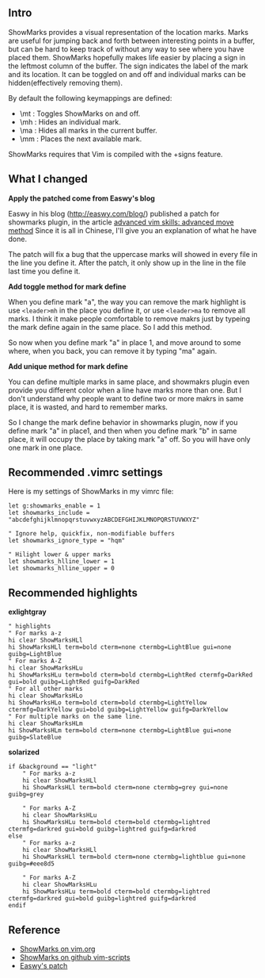 ## Intro

ShowMarks provides a visual representation of the location marks.
Marks are useful for jumping back and forth between interesting points in a buffer, but can be hard to keep track of without any way to see where you have placed them.  ShowMarks hopefully makes life easier by placing a sign in the leftmost column of the buffer.  The sign indicates the label of the mark and its location.
It can be toggled on and off and individual marks can be hidden(effectively removing them).

By default the following keymappings are defined:
- \mt : Toggles ShowMarks on and off.
- \mh : Hides an individual mark.
- \ma : Hides all marks in the current buffer.
- \mm : Places the next available mark.

ShowMarks requires that Vim is compiled with the +signs feature.

## What I changed

**Apply the patched come from Easwy's blog**

Easwy in his blog (http://easwy.com/blog/) published a patch for showmarks plugin, in the article [advanced vim skills: advanced move method](http://easwy.com/blog/archives/advanced-vim-skills-advanced-move-method) Since it is all in Chinese, I'll give you an explanation of what he have done. 

The patch will fix a bug that the uppercase marks will showed in every file in the line you define it. After the patch, it only show up in the line in the file last time you define it.

**Add toggle method for mark define**

When you define mark "a", the way you can remove the mark highlight is use `<leader>mh` in the place you define it, or use `<leader>ma` to remove all marks. I think it make people comfortable to remove makrs just by typeing the mark define again in the same place. So I add this method. 

So now when you define mark "a" in place 1, and move around to some where, when you back, you can remove it by typing "ma" again.

**Add unique method for mark define**

You can define multiple marks in same place, and showmakrs plugin even provide you different color when a line have marks more than one. But I don't understand why people want to define two or more makrs in same place, it is wasted, and hard to remember marks. 

So I change the mark define behavior in showmarks plugin, now if you define mark "a" in place1, and then when you define mark "b" in same place, it will occupy the place by taking mark "a" off.  So you will have only one mark in one place.

## Recommended .vimrc settings

Here is my settings of ShowMarks in my vimrc file:

```vim
let g:showmarks_enable = 1
let showmarks_include = "abcdefghijklmnopqrstuvwxyzABCDEFGHIJKLMNOPQRSTUVWXYZ"

" Ignore help, quickfix, non-modifiable buffers
let showmarks_ignore_type = "hqm"

" Hilight lower & upper marks
let showmarks_hlline_lower = 1
let showmarks_hlline_upper = 0 
```

## Recommended highlights

**exlightgray**

```vim
" highlights 
" For marks a-z
hi clear ShowMarksHLl
hi ShowMarksHLl term=bold cterm=none ctermbg=LightBlue gui=none guibg=LightBlue
" For marks A-Z
hi clear ShowMarksHLu
hi ShowMarksHLu term=bold cterm=bold ctermbg=LightRed ctermfg=DarkRed gui=bold guibg=LightRed guifg=DarkRed
" For all other marks
hi clear ShowMarksHLo
hi ShowMarksHLo term=bold cterm=bold ctermbg=LightYellow ctermfg=DarkYellow gui=bold guibg=LightYellow guifg=DarkYellow
" For multiple marks on the same line.
hi clear ShowMarksHLm
hi ShowMarksHLm term=bold cterm=none ctermbg=LightBlue gui=none guibg=SlateBlue
```

**solarized**

```vim
if &background == "light"
    " For marks a-z
    hi clear ShowMarksHLl
    hi ShowMarksHLl term=bold cterm=none ctermbg=grey gui=none guibg=grey

    " For marks A-Z
    hi clear ShowMarksHLu
    hi ShowMarksHLu term=bold cterm=bold ctermbg=lightred ctermfg=darkred gui=bold guibg=lightred guifg=darkred
else
    " For marks a-z
    hi clear ShowMarksHLl
    hi ShowMarksHLl term=bold cterm=none ctermbg=lightblue gui=none guibg=#eee8d5

    " For marks A-Z
    hi clear ShowMarksHLu
    hi ShowMarksHLu term=bold cterm=bold ctermbg=lightred ctermfg=darkred gui=bold guibg=lightred guifg=darkred
endif
```

## Reference

* [ShowMarks on vim.org](http://www.vim.org/scripts/script.php?script_id=152)
* [ShowMarks on github vim-scripts](https://github.com/vim-scripts/ShowMarks)
* [Easwy's patch](http://easwy.com/blog/archives/advanced-vim-skills-advanced-move-method)


